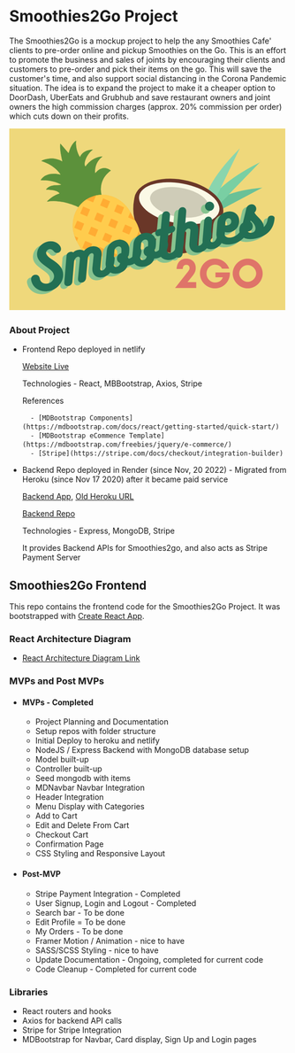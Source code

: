 # Smoothies2Go Project

The Smoothies2Go is a mockup project to help the any Smoothies Cafe' clients to pre-order online and pickup Smoothies on the Go. This is an effort to promote the business and sales of joints by encouraging their clients and customers to pre-order and pick their items on the go. This will save the customer's time, and also support social distancing in the Corona Pandemic situation. The idea is to expand the project to make it a cheaper option to DoorDash, UberEats and Grubhub and save restaurant owners and joint owners the high commission charges (approx. 20% commission per order) which cuts down on their profits.

![Smoothies2Go](./docs/smoothies2go_small.png)

### About Project

- Frontend Repo deployed in netlify

  [Website Live](https://smoothies2go.netlify.app/)

  Technologies - React, MBBootstrap, Axios, Stripe

  References

        - [MDBootstrap Components](https://mdbootstrap.com/docs/react/getting-started/quick-start/)
        - [MDBootstrap eCommence Template](https://mdbootstrap.com/freebies/jquery/e-commerce/)
        - [Stripe](https://stripe.com/docs/checkout/integration-builder)

- Backend Repo deployed in Render (since Nov, 20 2022) - Migrated from Heroku (since Nov 17 2020) after it became paid service 

  [Backend App](https://smoothies2go-express-backend.onrender.com),  [Old Heroku URL](https://smoothies2go-express-backend.herokuapp.com)

  [Backend Repo](https://github.com/sampreet-chawla/smoothies2go_express_api)

  Technologies - Express, MongoDB, Stripe

  It provides Backend APIs for Smoothies2go, and also acts as Stripe Payment Server

## Smoothies2Go Frontend

This repo contains the frontend code for the Smoothies2Go Project. It was bootstrapped with [Create React App](https://github.com/facebook/create-react-app).

<!-- ### Wireframe

* [Mobile Layout](https://res.cloudinary.com/dreamer123/image/upload/v1605822175/Capstone/Fresh-To-Go_-_Mobile_Layout_rjwwyx.png) -->

### React Architecture Diagram

- [React Architecture Diagram Link](./docs/smoothies2go_react_architecture.png)

<!-- - Learning - Anchor tag does not open the specified href in a blank page  -->
<!-- - <a href="./docs/smoothies2go_react_architecture.png" target="_blank">React Architecture Diagram Link</a> -->

<!-- ### Notion

[Notion Link](https://www.notion.so/Smoothies2Go-planning-1cfe62a022084da4bb7fa08bb1222e43) -->

### MVPs and Post MVPs

- #### MVPs - Completed

  - Project Planning and Documentation
  - Setup repos with folder structure
  - Initial Deploy to heroku and netlify
  - NodeJS / Express Backend with MongoDB database setup
  - Model built-up
  - Controller built-up
  - Seed mongodb with items
  - MDNavbar Navbar Integration
  - Header Integration
  - Menu Display with Categories
  - Add to Cart
  - Edit and Delete From Cart
  - Checkout Cart
  - Confirmation Page
  - CSS Styling and Responsive Layout

- #### Post-MVP

  - Stripe Payment Integration - Completed
  - User Signup, Login and Logout - Completed
  - Search bar - To be done
  - Edit Profile = To be done
  - My Orders - To be done
  - Framer Motion / Animation - nice to have
  - SASS/SCSS Styling - nice to have
  - Update Documentation - Ongoing, completed for current code
  - Code Cleanup - Completed for current code

### Libraries

- React routers and hooks
- Axios for backend API calls
- Stripe for Stripe Integration
- MDBootstrap for Navbar, Card display, Sign Up and Login pages

